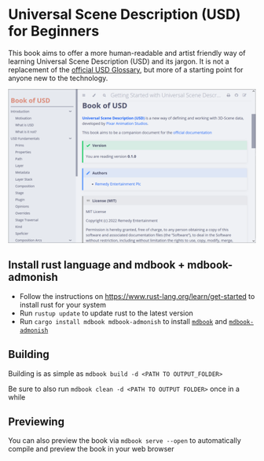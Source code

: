 # Universal Scene Description (USD) for Beginners

This book aims to offer a more human-readable and artist friendly way of learning Universal Scene Description (USD) and its jargon. It is not a replacement of the [official USD Glossary](https://graphics.pixar.com/usd/release/glossary.html), but more of a starting point for anyone new to the technology.

![Preview with Coal styling of the book](./preview.png)

## Install rust language and mdbook + mdbook-admonish

- Follow the instructions on https://www.rust-lang.org/learn/get-started to install rust for your system
- Run `rustup update` to update rust to the latest version
- Run `cargo install mdbook mdbook-admonish` to install [`mdbook`](https://rust-lang.github.io/mdBook/) and [`mdbook-admonish`](https://github.com/tommilligan/mdbook-admonish)

## Building
Building is as simple as 
`mdbook build -d <PATH TO OUTPUT_FOLDER>`

Be sure to also run `mdbook clean -d <PATH TO OUTPUT FOLDER>` once in a while

## Previewing
You can also preview the book via `mdbook serve --open` to automatically compile and preview the book in your web browser
